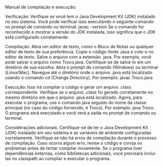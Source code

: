 Manual de compilação e execução:

Verificação:
Verifique se você tem o Java Development Kit (JDK) instalado no seu sistema. Você pode verificar isso executando o seguinte comando no prompt de comando ou terminal: javac -version
Se o comando for reconhecido e mostrar a versão do JDK instalada, isso significa que o JDK está configurado corretamente.

Compilação:
Abra um editor de texto, como o Bloco de Notas ou qualquer editor de texto de sua preferência.
Copie o código-fonte Java e cole-o no editor de texto.
Salve o arquivo com a extensão .java. Por exemplo, você pode salvar o arquivo como Troco.java. Certifique-se de salvá-lo em um diretório de sua escolha.
Abra o prompt de comando (Windows) ou terminal (Linux/Mac).
Navegue até o diretório onde o arquivo .java está localizado usando o comando cd (Change Directory). 
Por exemplo: javac Troco.java

Execução:
Isso irá compilar o código e gerar um arquivo .class correspondente.
Verifique se o arquivo .class foi gerado corretamente no mesmo diretório em que o arquivo .java está localizado.
Agora, para executar o programa, use o comando java seguido do nome da classe principal (no caso do código fornecido, é Troco). 
Por exemplo: java Troco.
O programa será executado e você verá a saída no prompt de comando ou terminal.


Considerações adicionais:
Certifique-se de ter o Java Development Kit (JDK) instalado em seu sistema e as variáveis de ambiente configuradas corretamente.
Verifique se não há erros de compilação durante o processo de compilação. Caso ocorra algum erro, revise o código e corrija os problemas antes de tentar compilar novamente.
Se o programa tiver dependências externas, como bibliotecas adicionais, você precisará incluí-las no classpath ao compilar e executar o programa.